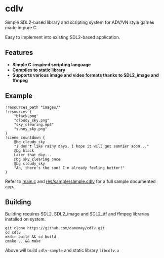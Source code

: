 # cdlv
Simple SDL2-based library and scripting system for ADV/VN style games made in pure C.

Easy to implement into existing SDL2-based application.

## Features
- **Simple C-inspired scripting language**
- **Compiles to static library**
- **Supports various image and video formats thanks to SDL2_image and ffmpeg**

## Example
```
!resources_path "images/"
!resources {
    "black.png"
	"cloudy_sky.png"
    "sky_clearing.mp4"
    "sunny_sky.png"
}
!scene countdown {
	@bg cloudy_sky
    "I don't like rainy days. I hope it will get sunnier soon..."
    @bg black
    Later that day...
	@bg sky_clearing once
    @bg cloudy_sky
    "Ah, there's the sun! I'm already feeling better!"
}
```
Refer to [main.c](main.c) and [res/sample/sample.cdlv](res/sample/sample.cdlv) for a full sample documented app.

## Building
Building requires SDL2, SDL2_image and SDL2_ttf and ffmpeg libraries installed on system.

```
git clone https://github.com/damemay/cdlv.git
cd cdlv
mkdir build && cd build
cmake .. && make
```

Above will build `cdlv-sample` and static library `libcdlv.a`